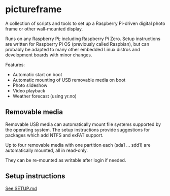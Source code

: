# pictureframe
A collection of scripts and tools to set up a Raspberry Pi-driven digital photo frame or other wall-mounted display.

Runs on any Raspberry Pi; including Raspberry Pi Zero. Setup instructions are written for Raspberry Pi OS 
(previously called Raspbian), but can probably be adapted to many other embedded Linux distros and development boards
with minor changes.

Features:
* Automatic start on boot
* Automatic mounting of USB removable media on boot
* Photo slideshow
* Video playback
* Weather forecast (using yr.no)

## Removable media
Removable USB media can automatically mount file systems supported by the operating system. The setup instructions
provide suggestions for packages which add NTFS and exFAT support.

Up to four removable media with one partition each (sda1 ... sdd1) are automatically mounted, all in read-only.

They can be re-mounted as writable after login if needed.

## Setup instructions
[See SETUP.md](SETUP.md)
